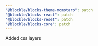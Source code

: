 ```yaml
---
"@blockle/blocks-theme-momotaro": patch
"@blockle/blocks-react": patch
"@blockle/blocks-reset": patch
"@blockle/blocks-core": patch
---
```


Added css layers
